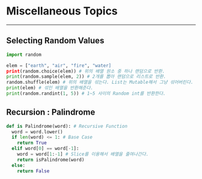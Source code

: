 # Miscellaneous Topics
---
## Selecting Random Values
```python
import random

elem = ["earth", "air", "fire", "water]
print(random.choice(elem)) # 위의 배열 원소 중 하나 랜덤으로 반환.
print(random.sample(elem, 2)) # 2개를 뽑아 랜덤으로 리스트로 반환.
random.shuffle(elem) # 위의 배열을 섞는다. List는 Mutable해서 그냥 섞어버린다.
print(elem) # 섞인 배열을 반환해준다. 
print(random.randint(1, 5)) # 1~5 사이의 Random int를 반환한다.
```

## Recursion : Palindrome
```python
def is Palindrome(word): # Recursive Function
  word = word.lower()
  if len(word) <= 1: # Base Case
    return True
  elif word[0] == word[-1]:
    word = word[1:-1] # Slice를 이용해서 배열을 줄여나간다.
    return isPalindrome(word)
  else:
    return False
```

